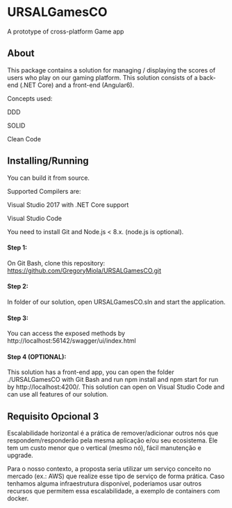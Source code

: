# URSALGamesCO

A prototype of cross-platform Game app

## About

This package contains a solution for managing / displaying the scores of users who play on our gaming platform. This solution consists of a back-end (.NET Core) and a front-end (Angular6).

Concepts used:

DDD

SOLID

Clean Code

## Installing/Running

You can build it from source.

Supported Compilers are:

Visual Studio 2017 with .NET Core support

Visual Studio Code

You need to install Git and Node.js < 8.x. (node.js is optional).

#### Step 1:

On Git Bash, clone this repository:
https://github.com/GregoryMiola/URSALGamesCO.git

#### Step 2:

In folder of our solution, open URSALGamesCO.sln and start the application.

#### Step 3:

You can access the exposed methods by http://localhost:56142/swagger/ui/index.html

#### Step 4 (OPTIONAL):

This solution has a front-end app, you can open the folder ./URSALGamesCO with Git Bash and run npm install and npm start for run by http://localhost:4200/. This solution can open on Visual Studio Code and can use all features of our solution.


## Requisito Opcional 3

Escalabilidade horizontal é a prática de remover/adicionar outros nós que respondem/responderão pela mesma aplicação e/ou seu ecosistema. Ele tem um custo menor que o vertical (mesmo nó), fácil manutenção e upgrade.

Para o nosso contexto, a proposta seria utilizar um serviço conceito no mercado (ex.: AWS) que realize esse tipo de serviço de forma prática. Caso tenhamos alguma infraestrutura disponível, poderiamos usar outros recursos que permitem essa escalabilidade, a exemplo de containers com docker. 

